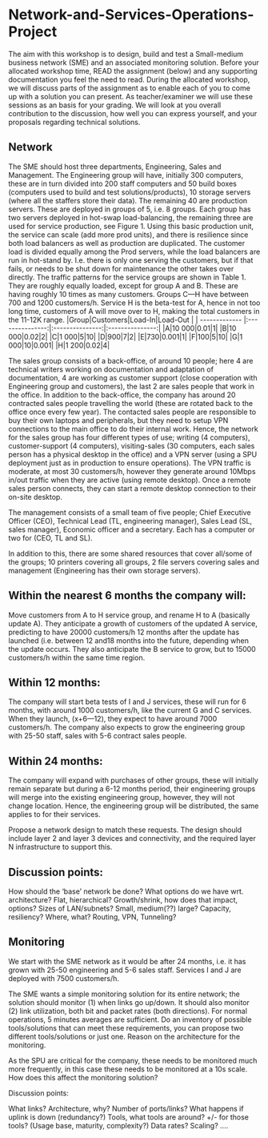 # Network-and-Services-Operations-Project
The aim with this workshop is to design, build and test a Small-medium business network (SME) and an associated monitoring solution. Before your allocated workshop time, READ the assignment (below) and any supporting documentation you feel the need to read. During the allocated workshop, we will discuss parts of the assignment as to enable each of you to come up with a solution you can present. As teacher/examiner we will use these sessions as an basis for your grading. We will look at you overall contribution to the discussion, how well you can express yourself, and your proposals regarding technical solutions. 
## Network
The SME should host three departments, Engineering, Sales and Management. The Engineering group will have, initially 300 computers, these are in turn divided into 200 staff computers and 50 build boxes (computers used to build and test solutions/products), 10 storage servers (where all the staffers store their data). The remaining 40 are production servers. These are deployed in groups of 5, i.e. 8 groups. Each group has two servers deployed in hot-swap load-balancing, the remaining three are used for service production, see Figure 1. Using this basic production unit, the service can scale (add more prod units), and there is resilience since both load balancers as well as production are duplicated. The customer load is divided equally among the Prod servers, while the load balancers are run in hot-stand by. I.e. there is only one serving the customers, but if that fails, or needs to be shut down for maintenance the other takes over directly. 
The traffic patterns for the service groups are shown in Table 1. They are roughly equally loaded, except for group A and B. These are having roughly 10 times as many customers. Groups C—H have between 700 and 1200 customers/h. Service H is the beta-test for A, hence in not too long time, customers of A will move over to H, making the total customers in the 11-12K range.
|Group|Customers|Load-In|Load-Out |
| ------------- |:---------------:|:---------------:|:---------------:|
|A|10 000|0.01|1|
|B|10 000|0.02|2|
|C|1 000|5|10|
|D|900|7|2|
|E|730|0.001|1|
|F|100|5|10|
|G|1 000|10|0.001|
|H|1 200|0.02|4|

The sales group consists of a back-office, of around 10 people; here 4 are technical writers working on documentation and adaptation of documentation, 4 are working as customer support (close cooperation with Engineering group and customers), the last 2 are sales people that work in the office. In addition to the back-office, the company has around 20 contracted sales people travelling the world (these are rotated back to the office once every few year).  The contacted sales people are responsible to buy their own laptops and peripherals, but they need to setup VPN connections to the main office to do their internal work. Hence, the network for the sales group has four different types of use; writing (4 computers), customer-support (4 computers), visiting-sales (30 computers, each sales person has a physical desktop in the office) and a VPN server (using a SPU deployment just as in production to ensure operations). The VPN traffic is moderate, at most 30 customers/h, however they generate around 10Mbps in/out traffic when they are active (using remote desktop). Once a remote sales person connects, they can start a remote desktop connection to their on-site desktop.

The management consists of a small team of five people; Chief Executive Officer (CEO), Technical Lead (TL, engineering manager), Sales Lead (SL, sales manager), Economic officer and a secretary. Each has a computer or two for (CEO, TL and SL).

 In addition to this, there are some shared resources that cover all/some of the groups; 10 printers covering all groups, 2 file servers covering sales and management (Engineering has their own storage servers).

 

## Within the nearest 6 months the company will:
Move customers from A to H service group, and rename H to A (basically update A). They anticipate a growth of customers of the updated A service, predicting to have 20000 customers/h 12 months after the update has launched (i.e. between 12 and18 months into the future, depending when the update occurs. They also anticipate the B service to grow, but to 15000 customers/h within the same time region.

## Within 12 months:
The company will start beta tests of I and J services, these will run for 6 months, with around 1000 customers/h, like the current G and C services. When they launch, (x+6—12), they expect to have around 7000 customers/h. The company also expects to grow the engineering group with 25-50 staff, sales with 5-6 contract sales people.
## Within 24 months:
The company will expand with purchases of other groups, these will initially remain separate but during a 6-12 months period, their engineering groups will merge into the existing engineering group, however, they will not change location. Hence, the engineering group will be distributed, the same applies to for their services.

 Propose a network design to match these requests. The design should include layer 2 and layer 3 devices and connectivity, and the required layer N infrastructure to support this.
 
 ## Discussion points:
 How should the ‘base’ network be done?
What options do we have wrt. architecture?
Flat, hierarchical?
Growth/shrink, how does that impact, options?
Sizes of LAN/subnets?
Small, medium(??) large?
Capacity, resiliency?
Where, what?
Routing, VPN, Tunneling?

## Monitoring
We start with the SME network as it would be after 24 months, i.e. it has grown with 25-50 engineering and 5-6 sales staff. Services I and J are deployed with 7500 customers/h.

The SME wants a simple monitoring solution for its entire network; the solution should monitor (1) when links go up/down. It should also monitor (2) link utilization, both bit and packet rates (both directions). For normal operations, 5 minutes averages are sufficient. Do an inventory of possible tools/solutions that can meet these requirements, you can propose two different tools/solutions or just one. Reason on the architecture for the monitoring.

As the SPU are critical for the company, these needs to be monitored much more frequently, in this case these needs to be monitored at a 10s scale. How does this affect the monitoring solution?

Discussion points:

What links? Architecture, why? Number of ports/links? What happens if uplink is down (redundancy?)
Tools, what tools are around? +/- for those tools? (Usage base, maturity, complexity?)
Data rates? Scaling?
….
